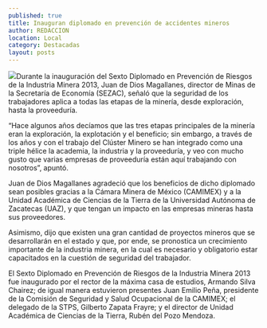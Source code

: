 ```yaml
---
published: true
title: Inauguran diplomado en prevención de accidentes mineros
author: REDACCION
location: Local
category: Destacadas
layout: posts
---
```


![](http://i.imgur.com/3bq5BNrm.jpg)Durante la inauguración del Sexto Diplomado en Prevención de Riesgos de la Industria Minera 2013, Juan de Dios Magallanes, director de Minas de la Secretaría de Economía (SEZAC), señaló que la seguridad de los trabajadores aplica a todas las etapas de la minería, desde exploración, hasta la proveeduría.

“Hace algunos años decíamos que las tres etapas principales de la minería eran la exploración, la explotación y el beneficio; sin embargo, a través de los años y con el trabajo del Clúster Minero se han integrado como una triple hélice la academia, la industria y la proveeduría, y veo con mucho gusto que varias empresas de proveeduría están aquí trabajando con nosotros”, apuntó.

Juan de Dios Magallanes agradeció que los beneficios de dicho diplomado sean posibles gracias a la Cámara Minera de México (CAMIMEX) y a la Unidad Académica de Ciencias de la Tierra de la Universidad Autónoma de Zacatecas (UAZ), y que tengan un impacto en las empresas mineras hasta sus proveedores.

Asimismo, dijo que existen una gran cantidad de proyectos mineros que se desarrollarán en el estado y que, por ende, se pronostica un crecimiento importante de la industria minera, en la cual es necesario y obligatorio estar capacitados en la cuestión de seguridad del trabajador.

El Sexto Diplomado en Prevención de Riesgos de la Industria Minera 2013 fue inaugurado por el rector de la máxima casa de estudios, Armando Silva Chairez; de igual manera estuvieron presentes Juan Emilio Peña, presidente de la Comisión de Seguridad y Salud Ocupacional de la CAMIMEX; el delegado de la STPS, Gilberto Zapata Frayre; y el director de Unidad Académica de Ciencias de la Tierra, Rubén del Pozo Mendoza.
